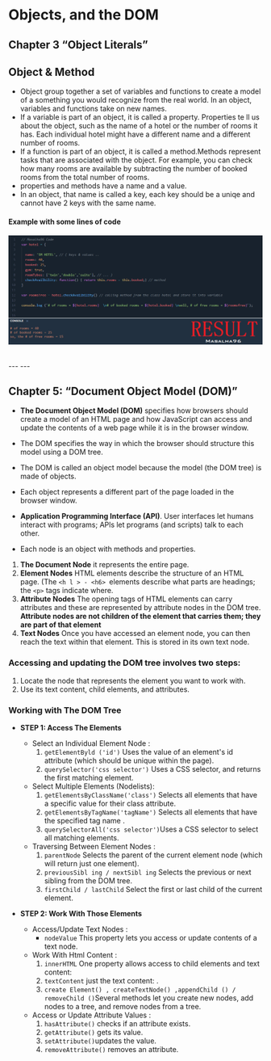 # Objects, and the DOM
## Chapter 3 “Object Literals”
## Object & Method
* Object group together a set of variables and functions to create a model of a something you would recognize from the real world. In an object, variables and functions take on new names.
* If a variable is part of an object, it is called a property. Properties te ll us about the object, such as the name of a hotel or the number of rooms it has. Each individual hotel might have a different name and a different number of rooms.
* If a function is part of an object, it is called a method.Methods represent tasks that are associated with the object. For example, you can check how many rooms are available by subtracting the number of booked rooms from the total number of rooms. 
* properties and methods have a name and a value.
* In an object, that name is called a key, each key should be a uniqe and cannot have 2 keys with the same name.

#### **Example with some lines of code**

![object-firstCode](https://github.com/masalha-96/reading-notes/blob/main/pics/201/class-06/object-code.png?raw=true)


<br>
---
---
<br>

## Chapter 5: “Document Object Model (DOM)”
* **The Document Object Model (DOM)** specifies how browsers should create a model of an HTML page and how JavaScript can access and update the contents of a web page while it is in the browser window.

* The DOM specifies the way in which the browser should structure this model using a DOM tree.
* The DOM is called an object model because the model (the DOM tree) is made of objects.
* Each object represents a different part of the page loaded in the browser window.
* **Application Programming Interface (API)**. User interfaces let humans interact with programs; APls let programs (and scripts) talk to each other.
* Each node is an object with methods and properties.

1. **The Document Node** it represents the entire page.
2. **Element Nodes** HTML elements describe the structure of an HTML page. (The `<h l > - <h6> `elements describe what parts are headings; the `<p>` tags indicate where.
3. **Attribute Nodes** The opening tags of HTML elements can carry attributes and these are represented by attribute nodes in the DOM tree. **Attribute nodes are not children of the element that carries them; they are part of that element**
4. **Text Nodes** Once you have accessed an element node, you can then reach the text within that element. This is stored in its own text node.



### Accessing and updating the DOM tree involves two steps:
1. Locate the node that represents the element you want to work with.
2. Use its text content, child elements, and attributes.



### Working with The DOM Tree

* **STEP 1: Access The Elements**
     * Select an Individual Element Node : 
         1. `getElementByld ('id')` Uses the value of an element's id attribute (which should be unique within the page).
         2. `querySelector('css selector')` Uses a CSS selector, and returns the first matching element.
    * Select Multiple Elements (Nodelists):
         1. `getElementsByClassName('class')` Selects all elements that have a specific value for their class attribute.
         2. `getElementsByTagName('tagName')` Selects all elements that have the specified tag name .
         3. `querySelectorAll('css selector')`Uses a CSS selector to select all  matching elements.
    * Traversing Between Element Nodes :
         1. `parentNode` Selects the parent of the current element node (which will return just one element).
         2. `previousSibl ing / nextSibl ing` Selects the previous or next sibling from the DOM tree.
         3. `firstChild / lastChild` Select the first or last child of the current element.

* **STEP 2: Work With Those Elements**
     * Access/Update Text Nodes :
         * `nodeValue`  This property lets you access or update contents of a text node.
    * Work With Html Content : 
         1. `innerHTML` One property allows access to child elements and text content:
         2. `textContent`  just the text content: .
         3.  `create Element() , createTextNode() ,appendChild () / removeChild ()`Several methods let you create new nodes, add nodes to a tree, and remove nodes from a tree.
    * Access or Update Attribute Values :
         1. `hasAttribute()` checks if an attribute exists.
         2. `getAttribute()` gets its value.
         3. `setAttribute()`updates the value.
         4. `removeAttribute()` removes an attribute.